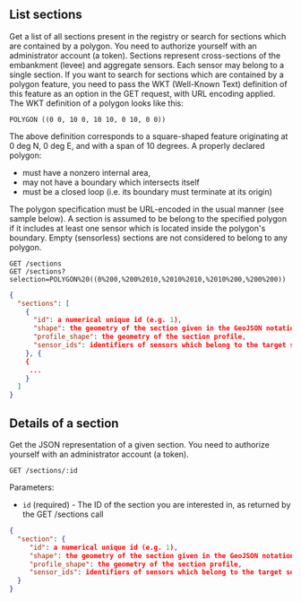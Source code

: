 ## List sections

Get a list of all sections present in the registry or search for sections which are contained by a polygon.
You need to authorize yourself with an administrator account (a token).
Sections represent cross-sections of the embankment (levee) and aggregate sensors. Each sensor may belong to a single section. If you want to search for sections which are contained by a polygon feature, you need to pass the WKT (Well-Known Text) definition of this feature as an option in the GET request, with URL encoding applied.
The WKT definition of a polygon looks like this:

```
POLYGON ((0 0, 10 0, 10 10, 0 10, 0 0))
```

The above definition corresponds to a square-shaped feature originating at 0 deg N, 0 deg E, and with a span of 10 degrees. A properly declared polygon:

+ must have a nonzero internal area,
+ may not have a boundary which intersects itself
+ must be a closed loop (i.e. its boundary must terminate at its origin)

The polygon specification must be URL-encoded in the usual manner (see sample below). A section is assumed to be belong to the specified polygon if it includes at least one sensor which is located inside the polygon's boundary. Empty (sensorless) sections are not considered to belong to any polygon.

```
GET /sections
GET /sections?selection=POLYGON%20((0%200,%200%2010,%2010%2010,%2010%200,%200%200))
```

```json
{
  "sections": [
    {
      "id": a numerical unique id (e.g. 1),
      "shape": the geometry of the section given in the GeoJSON notation,
      "profile_shape": the geometry of the section profile,
      "sensor_ids": identifiers of sensors which belong to the target section.
    }, {
    {
     ...
    }
  ]
}
```

## Details of a section

Get the JSON representation of a given section. You need to authorize yourself with an administrator account (a token).

```
GET /sections/:id
```

Parameters:

+ `id` (required) - The ID of the section you are interested in, as returned by the GET /sections call

```json
{
  "section": {
     "id": a numerical unique id (e.g. 1),
     "shape": the geometry of the section given in the GeoJSON notation,
     "profile_shape": the geometry of the section profile,
     "sensor_ids": identifiers of sensors which belong to the target section.
  }
}
```
